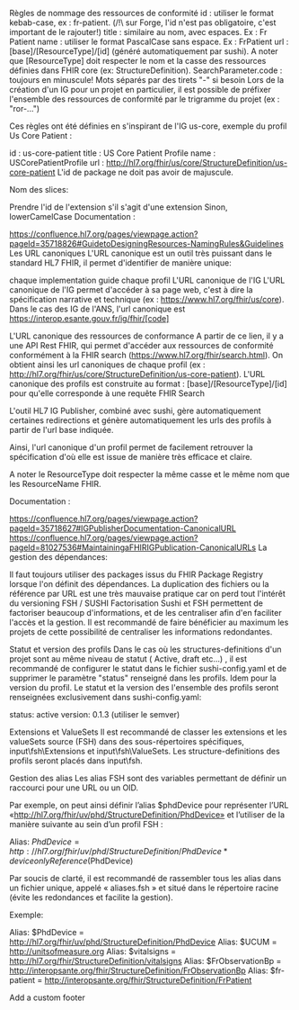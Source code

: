 Règles de nommage des ressources de conformité
id : utiliser le format kebab-case, ex : fr-patient. (/!\ sur Forge, l'id n'est pas obligatoire, c'est important de le rajouter!)
title : similaire au nom, avec espaces. Ex : Fr Patient
name : utiliser le format PascalCase sans espace. Ex : FrPatient
url : [base]/[ResourceType]/[id] (généré automatiquement par sushi). A noter que [ResourceType] doit respecter le nom et la casse des ressources définies dans FHIR core (ex: StructureDefinition).
SearchParameter.code : toujours en minuscule! Mots séparés par des tirets "-" si besoin
Lors de la création d'un IG pour un projet en particulier, il est possible de préfixer l'ensemble des ressources de conformité par le trigramme du projet (ex : "ror-...")

Ces règles ont été définies en s'inspirant de l'IG us-core, exemple du profil Us Core Patient :

id : us-core-patient
title : US Core Patient Profile
name : USCorePatientProfile
url : http://hl7.org/fhir/us/core/StructureDefinition/us-core-patient
L'id de package ne doit pas avoir de majuscule.

Nom des slices:

Prendre l'id de l'extension s'il s'agit d'une extension
Sinon, lowerCamelCase
Documentation :

https://confluence.hl7.org/pages/viewpage.action?pageId=35718826#GuidetoDesigningResources-NamingRules&Guidelines
Les URL canoniques
L'URL canonique est un outil très puissant dans le standard HL7 FHIR, il permet d'identifier de manière unique:

chaque implementation guide
chaque profil
L'URL canonique de l'IG
L'URL canonique de l'IG permet d'accéder à sa page web, c'est à dire la spécification narrative et technique (ex : https://www.hl7.org/fhir/us/core). Dans le cas des IG de l'ANS, l'url canonique est https://interop.esante.gouv.fr/ig/fhir/[code]

L'URL canonique des ressources de conformance
A partir de ce lien, il y a une API Rest FHIR, qui permet d'accéder aux ressources de conformité conformément à la FHIR search (https://www.hl7.org/fhir/search.html). On obtient ainsi les url canoniques de chaque profil (ex : http://hl7.org/fhir/us/core/StructureDefinition/us-core-patient). L'URL canonique des profils est construite au format : [base]/[ResourceType]/[id] pour qu'elle corresponde à une requête FHIR Search

L'outil HL7 IG Publisher, combiné avec sushi, gère automatiquement certaines redirections et génère automatiquement les urls des profils à partir de l'url base indiquée.

Ainsi, l'url canonique d'un profil permet de facilement retrouver la spécification d'où elle est issue de manière très efficace et claire.

A noter le ResourceType doit respecter la même casse et le même nom que les ResourceName FHIR.

Documentation :

https://confluence.hl7.org/pages/viewpage.action?pageId=35718627#IGPublisherDocumentation-CanonicalURL
https://confluence.hl7.org/pages/viewpage.action?pageId=81027536#MaintainingaFHIRIGPublication-CanonicalURLs
La gestion des dépendances:

Il faut toujours utiliser des packages issus du FHIR Package Registry lorsque l'on définit des dépendances. La duplication des fichiers ou la référence par URL est une très mauvaise pratique car on perd tout l'intérêt du versioning
FSH / SUSHI
Factorisation
Sushi et FSH permettent de factoriser beaucoup d'informations, et de les centraliser afin d'en faciliter l'accès et la gestion. Il est recommandé de faire bénéficier au maximum les projets de cette possibilité de centraliser les informations redondantes.

Statut et version des profils
Dans le cas où les structures-definitions d'un projet sont au même niveau de statut ( Active, draft etc...) , il est recommandé de configurer le statut dans le fichier sushi-config.yaml et de supprimer le paramètre "status" renseigné dans les profils.
Idem pour la version du profil.
Le statut et la version des l'ensemble des profils seront renseignées exclusivement dans sushi-config.yaml:

status: active
version: 0.1.3 (utiliser le semver)

Extensions et ValueSets
Il est recommandé de classer les extensions et les valueSets source (FSH) dans des sous-répertoires spécifiques, input\fsh\Extensions et input\fsh\ValueSets. Les structure-definitions des profils seront placés dans input\fsh.

Gestion des alias
Les alias FSH sont des variables permettant de définir un raccourci pour une URL ou un OID.

Par exemple, on peut ainsi définir l’alias $phdDevice pour représenter l’URL «http://hl7.org/fhir/uv/phd/StructureDefinition/PhdDevice» et l’utiliser de la manière suivante au sein d’un profil FSH :

Alias: $PhdDevice = http://hl7.org/fhir/uv/phd/StructureDefinition/PhdDevice * device only Reference($PhdDevice)

Par soucis de clarté, il est recommandé de rassembler tous les alias dans un fichier unique, appelé « aliases.fsh » et situé dans le répertoire racine (évite les redondances et facilite la gestion).

Exemple:

Alias: $PhdDevice = http://hl7.org/fhir/uv/phd/StructureDefinition/PhdDevice
Alias: $UCUM = http://unitsofmeasure.org
Alias: $vitalsigns = http://hl7.org/fhir/StructureDefinition/vitalsigns
Alias: $FrObservationBp = http://interopsante.org/fhir/StructureDefinition/FrObservationBp
Alias: $fr-patient = http://interopsante.org/fhir/StructureDefinition/FrPatient

 Add a custom footer